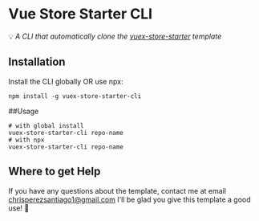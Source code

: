 # Vue Store Starter CLI
💡 *A CLI that automatically clone the [vuex-store-starter](https://github.com/ChrisMichaelPerezSantiago/vuex-store-starter)  template* 


## Installation
Install the CLI globally OR use npx:
```
npm install -g vuex-store-starter-cli
```

##Usage
```
# with global install
vuex-store-starter-cli repo-name
# with npx
vuex-store-starter-cli repo-name
```



## Where to get Help
If you have any questions about the template, contact me at email chrisperezsantiago1@gmail.com
I'll be glad you give this template a good use! 💖
